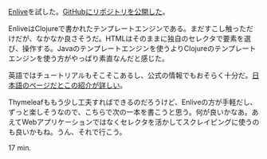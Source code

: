 [Enlive](https://github.com/cgrand/enlive)を試した。[GitHubにリポジトリを公開した](https://github.com/bouzuya/clj-benlive)。

EnliveはClojureで書かれたテンプレートエンジンである。まだすこし触っただけだが、なかなか良さそうだ。HTMLはそのままに独自のセレクタで要素を選び、操作する。Javaのテンプレートエンジンを使うよりClojureのテンプレートエンジンを使う方がやっぱり素直なんだと感じた。

英語ではチュートリアルもそこそこあるし、公式の情報でもおそらく十分だ。[日本語のページだとこの紹介が詳しい](http://d.hatena.ne.jp/fatrow/20100407/1270662784)。

Thymeleafももう少し工夫すればできるのだろうけど、Enliveの方が手軽だし、ずっと楽しそうなので、こちらで次の一本を書こうと思う。何が良いかなあ。あえてWebアプリケーションではなくセレクタを活かしてスクレイピングに使うのも良いかもね。うん、それで行こう。

17 min.
